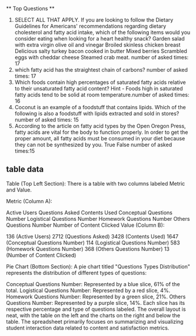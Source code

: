** Top Questions **
1. SELECT ALL THAT APPLY. If you are looking to follow the Dietary Guidelines for Americans' recommendations regarding dietary cholesterol and fatty acid intake, which of the following items would you consider eating when looking for a heart healthy snack? Garden salad with extra virgin olive oil and vinegar Broiled skinless chicken breast Delicious salty turkey bacon cooked in butter Mixed berries Scrambled eggs with cheddar cheese Steamed crab meat. number of asked times: 17
2. which fatty acid has the straightest chain of carbons? number of asked times: 17
3. Which foods contain high percentages of saturated fatty acids relative to their unsaturated fatty acid content? Hint - Foods high in saturated fatty acids tend to be solid at room temperature.number of asked times: 16
4. Coconut is an example of a foodstuff that contains lipids. Which of the following is also a foodstuff with lipids extracted and sold in stores? number of asked times: 15
5. According to the article on fatty acid types by the Open Oregon Press, fatty acids are vital for the body to function properly. In order to get the proper amount, all fatty acids must be consumed in your diet because they can not be synthesized by you. True False number of asked times:15


## table data 
Table (Top Left Section):
There is a table with two columns labeled Metric and Value.

Metric (Column A):

Active Users
Questions Asked
Contents Used
Conceptual Questions Number
Logistical Questions Number
Homework Questions Number
Others Questions Number
Number of Content Clicked
Value (Column B):

136 (Active Users)
2712 (Questions Asked)
3428 (Contents Used)
1647 (Conceptual Questions Number)
114 (Logistical Questions Number)
583 (Homework Questions Number)
368 (Others Questions Number)
13 (Number of Content Clicked)

Pie Chart (Bottom Section):
A pie chart titled "Questions Types Distribution" represents the distribution of different types of questions:

Conceptual Questions Number: Represented by a blue slice, 61% of the total.
Logistical Questions Number: Represented by a red slice, 4%.
Homework Questions Number: Represented by a green slice, 21%.
Others Questions Number: Represented by a purple slice, 14%.
Each slice has its respective percentage and type of questions labeled.
The overall layout is neat, with the table on the left and the charts on the right and below the table. The spreadsheet primarily focuses on summarizing and visualizing student interaction data related to content and satisfaction metrics.
